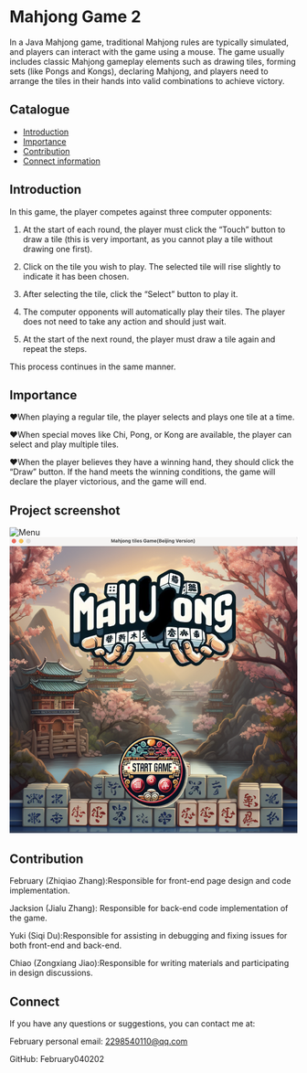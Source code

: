 # Mahjong Game 2

In a Java Mahjong game, traditional Mahjong rules are typically simulated, and players can interact with the game using a mouse. The game usually includes classic Mahjong gameplay elements such as drawing tiles, forming sets (like Pongs and Kongs), declaring Mahjong, and players need to arrange the tiles in their hands into valid combinations to achieve victory.

## Catalogue

- [Introduction](#Introduction)
- [Importance](#Importance)
- [Contribution](#Contribution)
- [Connect information](#Connect)


## Introduction
In this game, the player competes against three computer opponents:

1. At the start of each round, the player must click the “Touch” button to draw a tile
   (this is very important, as you cannot play a tile without drawing one first).

2. Click on the tile you wish to play. The selected tile will rise slightly to indicate it has been chosen.

3. After selecting the tile, click the “Select” button to play it.

4. The computer opponents will automatically play their tiles. The player does not need to take any action and should just wait.

5. At the start of the next round, the player must draw a tile again and repeat the steps.

This process continues in the same manner.

## Importance
 &#9829;When playing a regular tile, the player selects and plays one tile at a time.
 
 &#9829;When special moves like Chi, Pong, or Kong are available, the player can select and play multiple tiles.
 
&#9829;When the player believes they have a winning hand, they should click the “Draw” button. If the hand meets the winning conditions, the game will declare the player victorious, and the game will end.

## Project screenshot
![Menu](readMe.png)
![GameScreen](img/readMe_GameScreen.png)

## Contribution
February (Zhiqiao Zhang):Responsible for front-end page design and code implementation.

Jacksion (Jialu Zhang): Responsible for back-end code implementation of the game. 

Yuki (Siqi Du):Responsible for assisting in debugging and fixing issues for both front-end and back-end. 

Chiao (Zongxiang Jiao):Responsible for writing materials and participating in design discussions.

## Connect 
If you have any questions or suggestions, you can contact me at:

February personal email: 2298540110@qq.com

GitHub: February040202


